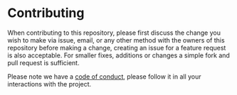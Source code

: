 # Contributing

When contributing to this repository, please first discuss the change you wish to make via issue, email, or any other method with the owners of this repository before making a
change, creating an issue for a feature request is also acceptable. For smaller fixes, additions or changes a simple fork and pull request is sufficient.

Please note we have a [code of conduct](CODE_OF_CONDUCT.md), please follow it in all your interactions with the project.
